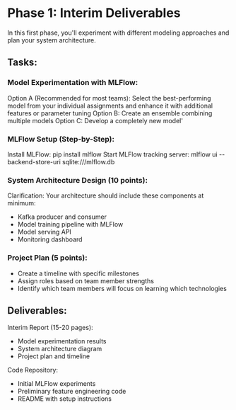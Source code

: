 # Phase 1: Interim Deliverables
In this first phase, you'll experiment with different modeling approaches and plan your system architecture.


## Tasks:

### Model Experimentation with MLFlow:

Option A (Recommended for most teams): Select the best-performing model from your individual assignments and enhance it with additional features or parameter tuning
Option B: Create an ensemble combining multiple models
Option C: Develop a completely new model'

### MLFlow Setup (Step-by-Step):
Install MLFlow: pip install mlflow
Start MLFlow tracking server: mlflow ui --backend-store-uri sqlite:///mlflow.db

### System Architecture Design (10 points):
Clarification: Your architecture should include these components at minimum:
- Kafka producer and consumer
- Model training pipeline with MLFlow
- Model serving API
- Monitoring dashboard

### Project Plan (5 points):
- Create a timeline with specific milestones
- Assign roles based on team member strengths
- Identify which team members will focus on learning which technologies


## Deliverables:

Interim Report (15-20 pages):
- Model experimentation results
- System architecture diagram
- Project plan and timeline
  
Code Repository:
- Initial MLFlow experiments
- Preliminary feature engineering code
- README with setup instructions
